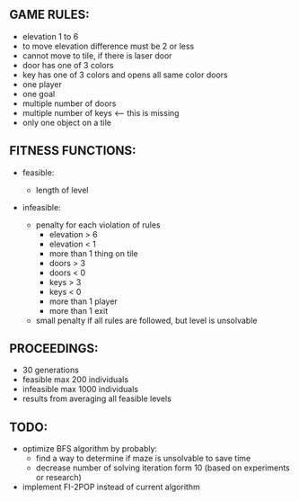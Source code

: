 ## GAME RULES:
- elevation 1 to 6
- to move elevation difference must be 2 or less
- cannot move to tile, if there is laser door
- door has one of 3 colors
- key has one of 3 colors and opens all same color doors
- one player
- one goal
- multiple number of doors
- multiple number of keys <-- this is missing
- only one object on a tile

## FITNESS FUNCTIONS:
- feasible:
	- length of level
	
- infeasible:
	- penalty for each violation of rules
  		- elevation > 6
    	- elevation < 1
        - more than 1 thing on tile
        - doors > 3
        - doors < 0
        - keys > 3
        - keys < 0
        - more than 1 player
        - more than 1 exit
	- small penalty if all rules are followed, but level is unsolvable

## PROCEEDINGS:
- 30 generations
- feasible max 200 individuals
- infeasible max 1000 individuals
- results from averaging all feasible levels

## TODO:
- optimize BFS algorithm by probably:
  - find a way to determine if maze is unsolvable to save time
  - decrease number of solving iteration form 10 (based on experiments or research)
- implement FI-2POP instead of current algorithm

